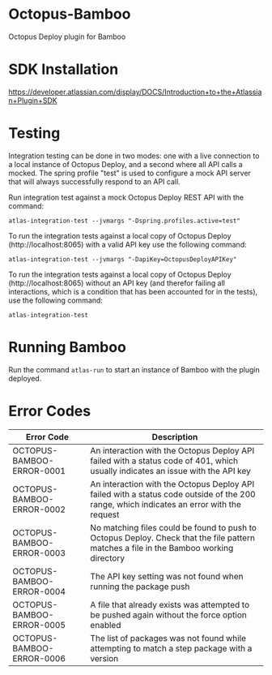 # Octopus-Bamboo
Octopus Deploy plugin for Bamboo

# SDK Installation
https://developer.atlassian.com/display/DOCS/Introduction+to+the+Atlassian+Plugin+SDK

# Testing
Integration testing can be done in two modes: one with a live connection to a local instance of Octopus Deploy,
and a second where all API calls a mocked. The spring profile "test" is used to configure a mock API server
that will always successfully respond to an API call.

Run integration test against a mock Octopus Deploy REST API with the command:
```
atlas-integration-test --jvmargs "-Dspring.profiles.active=test"
```

To run the integration tests against a local copy of Octopus Deploy (http://localhost:8065)
with a valid API key use the following command:
```
atlas-integration-test --jvmargs "-DapiKey=OctopusDeployAPIKey"
```

To run the integration tests against a local copy of Octopus Deploy (http://localhost:8065)
without an API key (and therefor failing all interactions, which is a condition that
has been accounted for in the tests), use the following command:
```
atlas-integration-test
```

# Running Bamboo
Run the command `atlas-run` to start an instance of Bamboo with the plugin deployed.

# Error Codes
| Error Code | Description |
|------------|-------------|
| OCTOPUS-BAMBOO-ERROR-0001 | An interaction with the Octopus Deploy API failed with a status code of 401, which usually indicates an issue with the API key |
| OCTOPUS-BAMBOO-ERROR-0002 | An interaction with the Octopus Deploy API failed with a status code outside of the 200 range, which indicates an error with the request |
| OCTOPUS-BAMBOO-ERROR-0003 | No matching files could be found to push to Octopus Deploy. Check that the file pattern matches a file in the Bamboo working directory |
| OCTOPUS-BAMBOO-ERROR-0004 | The API key setting was not found when running the package push |
| OCTOPUS-BAMBOO-ERROR-0005 | A file that already exists was attempted to be pushed again without the force option enabled |
| OCTOPUS-BAMBOO-ERROR-0006 | The list of packages was not found while attempting to match a step package with a version |